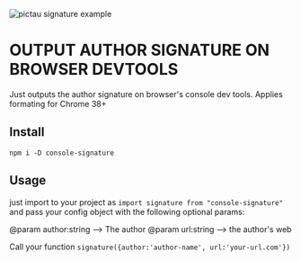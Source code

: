 ![pictau signature example](/console-signature/pictau-signature-example.png)
# OUTPUT AUTHOR SIGNATURE ON BROWSER DEVTOOLS

Just outputs the author signature on browser's console dev tools.
Applies formating for Chrome 38+

## Install

`npm i -D console-signature`

## Usage

just import to your project as `import signature from "console-signature"` and pass your config object with the following optional params:

@param author:string --> The author
@param url:string --> the author's web

Call your function `signature({author:'author-name', url:'your-url.com'})`
